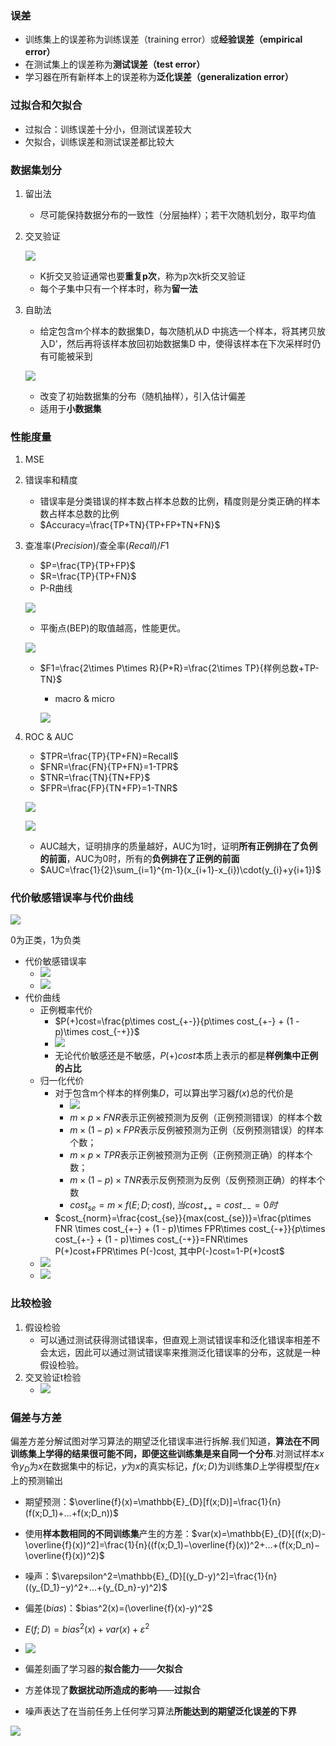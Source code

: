 ### 误差
- 训练集上的误差称为训练误差（training error）或**经验误差（empirical error）**
- 在测试集上的误差称为**测试误差（test error）**
- 学习器在所有新样本上的误差称为**泛化误差（generalization error）**

### 过拟合和欠拟合
- 过拟合：训练误差十分小，但测试误差较大
- 欠拟合，训练误差和测试误差都比较大

### 数据集划分
1. 留出法
    - 尽可能保持数据分布的一致性（分层抽样）；若干次随机划分，取平均值
2. 交叉验证

    ![](./img/2/q61krxb1f5.png)

    - K折交叉验证通常也要**重复p次**，称为p次k折交叉验证
    - 每个子集中只有一个样本时，称为**留一法**
3. 自助法
    - 给定包含m个样本的数据集D，每次随机从D 中挑选一个样本，将其拷贝放入D'，然后再将该样本放回初始数据集D 中，使得该样本在下次采样时仍有可能被采到

    ![](./img/2/q61ku99nik.png)

    - 改变了初始数据集的分布（随机抽样），引入估计偏差
    - 适用于**小数据集**

### 性能度量
1. MSE
2. 错误率和精度
    - 错误率是分类错误的样本数占样本总数的比例，精度则是分类正确的样本数占样本总数的比例
    - $Accuracy=\frac{TP+TN}{TP+FP+TN+FN}$
3. 查准率($Precision$)/查全率($Recall$)/$F1$
    - $P=\frac{TP}{TP+FP}$
    - $R=\frac{TP}{TP+FN}$
    - P-R曲线

    ![](./img/2/q61l0t71mv.png)

    - 平衡点(BEP)的取值越高，性能更优。
    
    ![](./img/2/q61l1di7g7.png)

    - $F1=\frac{2\times P\times R}{P+R}=\frac{2\times TP}{样例总数+TP-TN}$

      - macro & micro

      ![](./img/2/q61l35d0e5.png)
    
4. ROC & AUC
    - $TPR=\frac{TP}{TP+FN}=Recall$
    - $FNR=\frac{FN}{TP+FN}=1-TPR$
    - $TNR=\frac{TN}{TN+FP}$
    - $FPR=\frac{FP}{TN+FP}=1-TNR$
 
    ![](./img/2/q61l4ldd4k.png)

    ![](./img/2/q61l57basb.png)

    - AUC越大，证明排序的质量越好，AUC为1时，证明**所有正例排在了负例的前面**，AUC为0时，所有的**负例排在了正例的前面**
    - $AUC=\frac{1}{2}\sum_{i=1}^{m-1}(x_{i+1}-x_{i})\cdot(y_{i}+y{i+1})$

### 代价敏感错误率与代价曲线

![](./img/2/q61lgwniqb.png)

0为正类，1为负类

- 代价敏感错误率
  - ![](./img/2/q61lhg5rx1.png)
  - ![](./img/2/屏幕截图%202024-04-24%20163655.png)
- 代价曲线
  - 正例概率代价
    - $P(+)cost=\frac{p\times cost_{+-}}{p\times cost_{+-} + (1 - p)\times cost_{-+}}$
    - ![](./img/2/屏幕截图%202024-04-24%20164159.png)
    - 无论代价敏感还是不敏感，$P(+)cost$本质上表示的都是**样例集中正例的占比**
  - 归一化代价
    - 对于包含m个样本的样例集$D$，可以算出学习器$f(x)$总的代价是
      - ![](./img/2/屏幕截图%202024-04-24%20164741.png)
      - $m×p×FNR$表示正例被预测为反例（正例预测错误）的样本个数
      - $m×(1−p)×FPR$表示反例被预测为正例（反例预测错误）的样本个数；
      - $m×p×TPR$表示正例被预测为正例（正例预测正确）的样本个数；
      - $m×(1−p)×TNR$表示反例预测为反例（反例预测正确）的样本个数
      - $cost_{se}=m\times f(E;D;cost), 当cost_{++}=cost_{--}=0时$
    - $cost_{norm}=\frac{cost_{se}}{max(cost_{se})}=\frac{p\times FNR \times cost_{+-} + (1 - p)\times FPR\times cost_{-+}}{p\times cost_{+-} + (1 - p)\times cost_{-+}}=FNR\times P(+)cost+FPR\times P(-)cost, 其中P(-)cost=1-P(+)cost$
  - ![](./img/2/q61lim3jzc.png)
  - ![](./img/2/屏幕截图%202024-04-24%20172215.png)

### 比较检验
1. 假设检验
    - 可以通过测试获得测试错误率，但直观上测试错误率和泛化错误率相差不会太远，因此可以通过测试错误率来推测泛化错误率的分布，这就是一种假设检验。
2.  交叉验证t检验
    - ![](./img/2/屏幕截图%202024-04-24%20173748.png)

### 偏差与方差
偏差方差分解试图对学习算法的期望泛化错误率进行拆解.我们知道，**算法在不同训练集上学得的结果很可能不同，即便这些训练集是来自同一个分布**.对测试样本$x$令$y_D$为$x$在数据集中的标记，$y$为$x$的真实标记，$f(x; D)$为训练集$D$上学得模型$f$在$x$上的预测输出
- 期望预测：$\overline{f}(x)=\mathbb{E}_{D}[f(x;D)]=\frac{1}{n}(f(x;D_1)+...+f(x;D_n))$
- 使用**样本数相同的不同训练集**产生的方差：$var(x)=\mathbb{E}_{D}[(f(x;D)-\overline{f}(x))^2]=\frac{1}{n}((f(x;D_1)−\overline{f}(x))^2+...+(f(x;D_n)−\overline{f}(x))^2)$
- 噪声：$\varepsilon^2=\mathbb{E}_{D}[(y_D-y)^2]=\frac{1}{n}((y_{D_1}−y)^2+...+(y_{D_n}-y)^2)$
- 偏差($bias$)：$bias^2(x)=(\overline{f}(x)-y)^2$
- $E(f;D)=bias^2(x)+var(x)+\varepsilon^2$
- ![](./img/2/屏幕截图%202024-04-24%20180948.png)


- 偏差刻画了学习器的**拟合能力**——**欠拟合**
- 方差体现了**数据扰动所造成的影响**——**过拟合**
- 噪声表达了在当前任务上任何学习算法**所能达到的期望泛化误差的下界**

![](./img/2/q61n6l5m2d.png)